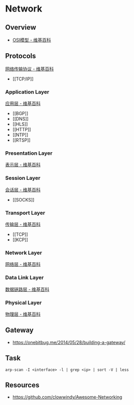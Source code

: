 # Network


## Overview

- [OSI模型 - 维基百科](https://zh.wikipedia.org/wiki/OSI%E6%A8%A1%E5%9E%8B)


## Protocols

[网络传输协议 - 维基百科](https://zh.wikipedia.org/wiki/%E7%BD%91%E7%BB%9C%E4%BC%A0%E8%BE%93%E5%8D%8F%E8%AE%AE)

- [[TCP/IP]]

### Application Layer

[应用层 - 维基百科](https://zh.wikipedia.org/wiki/%E5%BA%94%E7%94%A8%E5%B1%82)

- [[BGP]]
- [[DNS]]
- [[HLS]]
- [[HTTP]]
- [[NTP]]
- [[RTSP]]

### Presentation Layer

[表示层 - 维基百科](https://zh.wikipedia.org/wiki/%E8%A1%A8%E7%A4%BA%E5%B1%82)

### Session Layer

[会话层 - 维基百科](https://zh.wikipedia.org/wiki/%E4%BC%9A%E8%AF%9D%E5%B1%82)

- [[SOCKS]]

### Transport Layer

[传输层 - 维基百科](https://zh.wikipedia.org/wiki/%E4%BC%A0%E8%BE%93%E5%B1%82)

- [[TCP]]
- [[KCP]]

### Network Layer

[网络层 - 维基百科](https://zh.wikipedia.org/wiki/%E7%BD%91%E7%BB%9C%E5%B1%82)

### Data Link Layer

[数据链路层 - 维基百科](https://zh.wikipedia.org/wiki/%E6%95%B0%E6%8D%AE%E9%93%BE%E8%B7%AF%E5%B1%82)

### Physical Layer

[物理层 - 维基百科](https://zh.wikipedia.org/wiki/%E7%89%A9%E7%90%86%E5%B1%82)


## Gateway

- https://onebitbug.me/2014/05/28/building-a-gateway/


## Task

    arp-scan -I <interface> -l | grep <ip> | sort -V | less


## Resources

- https://github.com/clowwindy/Awesome-Networking
